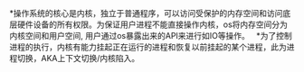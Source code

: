 *操作系统的核心是内核，独立于普通程序，可以访问受保护的内存空间和访问底层硬件设备的所有权限。为保证用户进程不能直接操作内核，os将内存空间分为内核空间和用户空间, 用户通过os暴露出来的API来进行如IO等操作。
 
*为了控制进程的执行，内核有能力挂起正在运行的进程和恢复以前挂起的某个进程，此为进程切换，AKA上下文切换/内核陷入。
